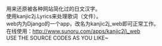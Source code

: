用来还原被各种网站简化过的日文汉字。<br />
使用kanjic2j.Lyrics来处理歌词（文件）。<br />
web内为Django的一个app，改名为kanjic2j\_web即可正常工作。<br />
在线使用：http://www.sunoru.com/apps/kanjic2j\_web<br />
USE THE SOURCE CODES AS YOU LIKE~<br />
